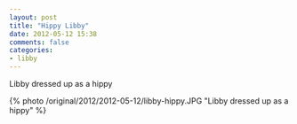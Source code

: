 ```yaml
---
layout: post
title: "Hippy Libby"
date: 2012-05-12 15:38
comments: false
categories: 
- libby
---
```

Libby dressed up as a hippy



{% photo /original/2012/2012-05-12/libby-hippy.JPG "Libby dressed up as a hippy" %}

